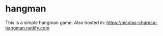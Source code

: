# hangman

This is a simple hangman game.
Also hosted in: https://nicolas-chareca-hangman.netlify.com
